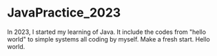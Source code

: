 # JavaPractice_2023
In 2023, I started my learning of Java.
It include the codes from "hello world" to simple systems all coding by myself.
Make a fresh start. Hello world.
